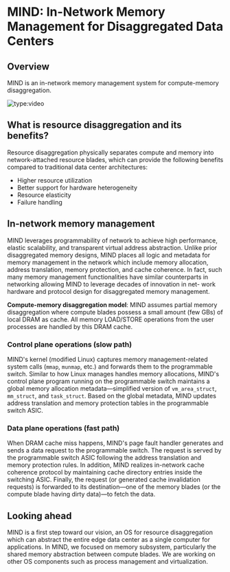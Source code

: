 # MIND: In-Network Memory Management for Disaggregated Data Centers

## Overview
MIND is an in-network memory management system for compute-memory disaggregation.

![type:video](https://www.youtube.com/embed/Gm43N_0UMQM)

## What is resource disaggregation and its benefits?
Resource disaggregation physically separates compute and memory into network-attached resource blades, which can provide the following benefits compared to traditional data center architectures:

* Higher resource utilization
* Better support for hardware heterogeneity
* Resource elasticity
* Failure handling

<!-- ## Challenges in compute-memory disaggregation -->
## In-network memory management
MIND leverages programmability of network to achieve high performance, elastic scalability, and transparent virtual address abstraction. Unlike prior disaggregated memory designs, MIND places all logic and metadata for memory management in the network which include memory allocation, address translation, memory protection, and cache coherence. In fact, such many memory management functionalities have similar counterparts in networking allowing MIND to leverage decades of innovation in net- work hardware and protocol design for disaggregated memory management.

**Compute-memory disaggregation model**: MIND assumes partial memory disaggregation where compute blades possess a small amount (few GBs) of local DRAM as cache. All memory LOAD/STORE operations from the user processes are handled by this DRAM cache.

### Control plane operations (slow path)
MIND's kernel (modified Linux) captures memory management-related system calls (`mmap`, `munmap`, etc.) and forwards them to the programmable switch. Similar to how Linux manages handles memory allocations, MIND's control plane program running on the programmable switch maintains a global memory allocation metadata—simplified version of `vm_area_struct`, `mm_struct`, and `task_struct`. Based on the global metadata, MIND updates address translation and memory protection tables in the programmable switch ASIC.

### Data plane operations (fast path)
When DRAM cache miss happens, MIND's page fault handler generates and sends a data request to the programmable switch. The request is served by the programmable switch ASIC following the address translation and memory protection rules. In addition, MIND realizes in-network cache coherence protocol by maintaining cache directory entries inside the switching ASIC. Finally, the request (or generated cache invalidation requests) is forwarded to its destination—one of the memory blades (or the compute blade having dirty data)—to fetch the data.
<!-- % To overcome the limited in-network compute and memory resources, we designed MIND -->

## Looking ahead
MIND is a first step toward our vision, an OS for resource disaggregation which can abstract the entire edge data center as a single computer for applications. In MIND, we focused on memory subsystem, particularly the shared memory abstraction between compute blades. We are working on other OS components such as process management and virtualization.
